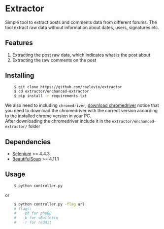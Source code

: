 # Extractor

Simple tool to extract posts and comments data from different forums. The tool extract raw data without information about dates, users, signatures etc.

## Features

1.  Extracting the post raw data, which indicates what is the post about
2.  Extracting the raw comments on the post


## Installing
```bash
    $ git clone https://github.com/razlevio/extractor
    $ cd extractor/enchanced-extractor
    $ pip install -r requirements.txt
```
We also need to including `chromedriver`, [download chromedriver](https://chromedriver.chromium.org/downloads) notice that you need to download the chromedriver with the correct version according to the installed chrome version in your PC.  
After downloading the chromedriver include it in the `extractor/enchanced-extractor/` folder
## Dependencies

* [Selenium](https://www.selenium.dev/) >= 4.4.3
* [BeautifulSoup](https://www.crummy.com/software/BeautifulSoup/) >= 4.11.1


## Usage
```bash
    $ python controller.py
```
or
```bash
    $ python controller.py -flag url
    # flags:
    #   -ph for phpBB
    #   -b for vBulletin
    #   -r for reddit
```
